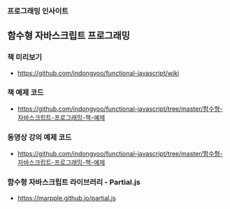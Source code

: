 ### 프로그래밍 인사이트
## 함수형 자바스크립트 프로그래밍

### 책 미리보기
 - https://github.com/indongyoo/functional-javascript/wiki

### 책 예제 코드
 - https://github.com/indongyoo/functional-javascript/tree/master/함수형-자바스크립트-프로그래밍-책-예제

### 동영상 강의 예제 코드
 - https://github.com/indongyoo/functional-javascript/tree/master/함수형-자바스크립트-프로그래밍-책-예제

### 함수형 자바스크립트 라이브러리 - Partial.js
 - https://marpple.github.io/partial.js
